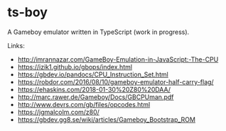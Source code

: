 # ts-boy

A Gameboy emulator written in TypeScript (work in progress).

Links:

- http://imrannazar.com/GameBoy-Emulation-in-JavaScript:-The-CPU
- https://izik1.github.io/gbops/index.html
- https://gbdev.io/pandocs/CPU_Instruction_Set.html
- https://robdor.com/2016/08/10/gameboy-emulator-half-carry-flag/
- https://ehaskins.com/2018-01-30%20Z80%20DAA/
- http://marc.rawer.de/Gameboy/Docs/GBCPUman.pdf
- http://www.devrs.com/gb/files/opcodes.html
- https://jgmalcolm.com/z80/
- https://gbdev.gg8.se/wiki/articles/Gameboy_Bootstrap_ROM
